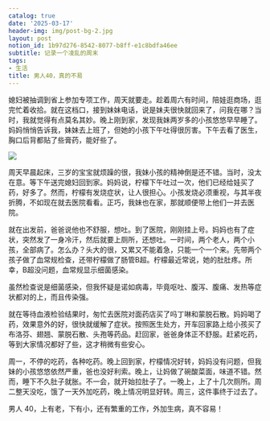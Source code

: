 ```yaml
---
catalog: true
date: '2025-03-17'
header-img: img/post-bg-2.jpg
layout: post
notion_id: 1b97d276-8542-8077-b8ff-e1c8bdfa46ee
subtitle: 记录一个凌乱的周末
tags:
- 生活
title: 男人40，真的不易
---
```


媳妇被抽调到省上参加专项工作，周天就要走。趁着周六有时间，陪娃逛商场，逛完忙着收拾。就在这档口，接到妹妹电话，说是妹夫很快就回来了，问我在哪？当时，我就觉得有点莫名其妙。晚上刚到家，发现我妹两岁多的小孩悠悠早早睡了。妈妈悄悄告诉我，妹妹去上班了，但她的小孩下午吐得很厉害。下午去看了医生，胸口后背都贴了些膏药，能好些了。


![](https://ajiao.eu.org/img/in-post/5af54851b25d261728988bcf193df0a8.jpg)


周天早晨起床，三岁的宝宝就烦躁的很，我妹小孩的精神倒是还不错。当时，没太在意。等下午送完媳妇回到家。妈妈说，柠檬下午吐过一次，他们已经给娃买了药，好多了。然而，柠檬有发烧症状，让人很担心。小孩发烧必须重视，与其半夜折腾，不如现在就去医院看看。正巧，我妹也在家，那就顺便带上他们一并去医院。





就在出发前，爸爸说他也不舒服，想吐。到了医院，刚刚挂上号。妈妈也有了症状，突然发了一身冷汗，然后就要上厕所，还想吐。一时间，两个老人，两个小孩，全部病了。怎么办？头大的很，又累又不能着急，只能一个一个来。先带两个孩子做了血常规检查，还带柠檬做了肠管B超。柠檬最近常说，她的肚肚疼。所幸，B超没问题，血常规显示细菌感染。





虽然检查说是细菌感染，但我怀疑是诺如病毒，毕竟呕吐、腹泻、腹痛、发热等症状都对的上，而且传染强。





就在等待血液检验结果时，匆忙去医院对面药店买了吗丁啉和蒙脱石散。妈妈喝了药，效果意外的好，很快就缓解了症状。按照医生处方，开车回家路上给小孩买了布洛芬、翅翘、蒙脱石散、头孢等药品。赶回家，爸爸身体正不舒服。赶紧吃药，等到大家情况都好了些，这才稍微有些安心。





周一，不停的吃药，各种吃药。晚上回到家，柠檬情况好转，妈妈没有问题，但我妹的小孩悠悠依然严重，爸也没好利索。晚上，让妈做了碗酸菜面，味道不错。然而，睡下不久肚子就胀。不一会，就开始拉肚子了。一晚上，上了十几次厕所。周二整天没吃，饿了一天外加吃药，晚上情况明显好转。周三，这件事终于过去了。





男人 40，上有老，下有小，还有繁重的工作，外加生病，真不容易！